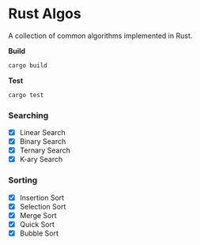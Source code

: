 # Rust Algos
A collection of common algorithms implemented in Rust.

**Build**
```sh
cargo build
```

**Test**
``` sh
cargo test
```

### Searching

- [x] Linear Search
- [x] Binary Search
- [x] Ternary Search
- [x] K-ary Search

### Sorting

- [x] Insertion Sort
- [x] Selection Sort
- [x] Merge Sort
- [x] Quick Sort
- [x] Bubble Sort
